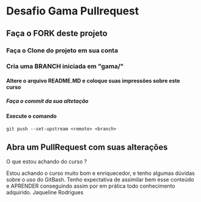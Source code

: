 # Desafio Gama Pullrequest

## Faça o FORK deste projeto

### Faça o Clone do projeto em sua conta

### Cria uma BRANCH iniciada em "gama/"

#### Altere o arquivo README.MD e coloque suas impressões sobre este curso

##### Faça o commit da sua altetação

#### Execute o comando

`git push --set-upstream <remote> <branch>`

## Abra um PullRequest com suas alterações

O que estou achando do curso ?

Estou achando o curso muito bom e enriquecedor, e tenho algumas dúvidas sobre o uso do GitBash.
Tenho expectativa de assimilar bem esse conteúdo e APRENDER conseguindo assim por em prática todo conhecimento adquirido.
Jaqueline Rodrigues
